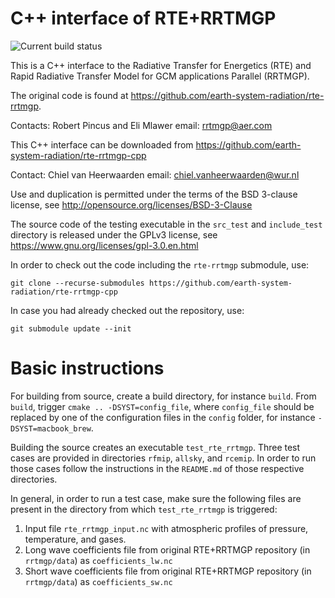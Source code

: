 # C++ interface of RTE+RRTMGP

![Current build status](https://github.com/earth-system-radiation/rte-rrtmgp-cpp/actions/workflows/continuous-integration.yml/badge.svg?branch=feature-add-github-ci-to-develop)

This is a C++ interface to the Radiative Transfer for Energetics (RTE)
and Rapid Radiative Transfer Model for GCM applications Parallel (RRTMGP).

The original code is found at https://github.com/earth-system-radiation/rte-rrtmgp.

Contacts: Robert Pincus and Eli Mlawer
email: rrtmgp@aer.com

This C++ interface can be downloaded from https://github.com/earth-system-radiation/rte-rrtmgp-cpp

Contact: Chiel van Heerwaarden
email: chiel.vanheerwaarden@wur.nl

Use and duplication is permitted under the terms of the
BSD 3-clause license, see http://opensource.org/licenses/BSD-3-Clause

The source code of the testing executable in the `src_test` and
`include_test` directory is released under the GPLv3 license,
see https://www.gnu.org/licenses/gpl-3.0.en.html

In order to check out the code including the `rte-rrtmgp` submodule, use:

    git clone --recurse-submodules https://github.com/earth-system-radiation/rte-rrtmgp-cpp

In case you had already checked out the repository, use:

    git submodule update --init


# Basic instructions
For building from source, create a build directory, for instance `build`.
From `build`, trigger `cmake .. -DSYST=config_file`, where `config_file` should be replaced by one of the configuration files in the `config` folder, for instance `-DSYST=macbook_brew`.

Building the source creates an executable `test_rte_rrtmgp`.
Three test cases are provided in directories `rfmip`, `allsky`, and `rcemip`.
In order to run those cases follow the instructions in the `README.md` of those respective directories.

In general, in order to run a test case, make sure the following files are present in the
directory from which `test_rte_rrtmgp` is triggered:
1. Input file `rte_rrtmgp_input.nc` with atmospheric profiles of pressure, temperature, and gases.
2. Long wave coefficients file from original RTE+RRTMGP repository (in `rrtmgp/data`) as `coefficients_lw.nc`
3. Short wave coefficients file from original RTE+RRTMGP repository (in `rrtmgp/data`) as `coefficients_sw.nc`
